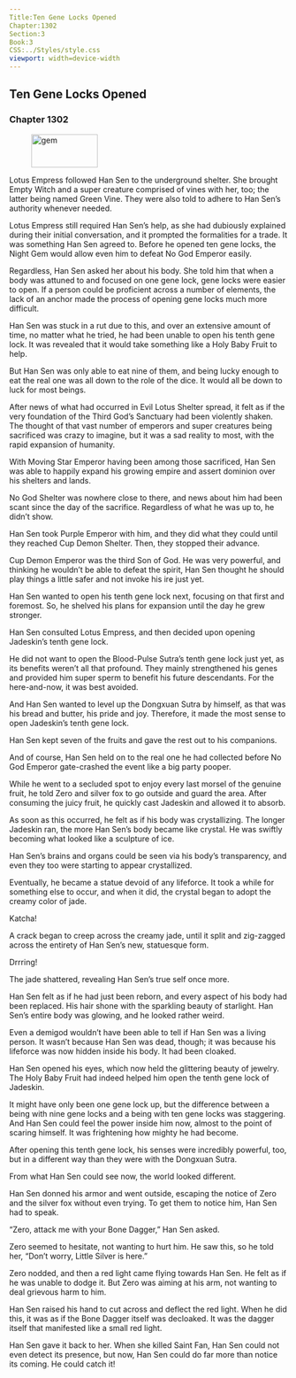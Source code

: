 ```yaml
---
Title:Ten Gene Locks Opened 
Chapter:1302 
Section:3 
Book:3 
CSS:../Styles/style.css 
viewport: width=device-width
---
```

  
## Ten Gene Locks Opened
### Chapter 1302
  
<figure>
	<img src="../Images/gem.gif" alt="gem" id="gem" width="120" height="60" />
</figure>
  

  
Lotus Empress followed Han Sen to the underground shelter. She brought Empty Witch and a super creature comprised of vines with her, too; the latter being named Green Vine. They were also told to adhere to Han Sen’s authority whenever needed.

Lotus Empress still required Han Sen’s help, as she had dubiously explained during their initial conversation, and it prompted the formalities for a trade. It was something Han Sen agreed to. Before he opened ten gene locks, the Night Gem would allow even him to defeat No God Emperor easily.

Regardless, Han Sen asked her about his body. She told him that when a body was attuned to and focused on one gene lock, gene locks were easier to open. If a person could be proficient across a number of elements, the lack of an anchor made the process of opening gene locks much more difficult.

Han Sen was stuck in a rut due to this, and over an extensive amount of time, no matter what he tried, he had been unable to open his tenth gene lock. It was revealed that it would take something like a Holy Baby Fruit to help.

But Han Sen was only able to eat nine of them, and being lucky enough to eat the real one was all down to the role of the dice. It would all be down to luck for most beings.

After news of what had occurred in Evil Lotus Shelter spread, it felt as if the very foundation of the Third God’s Sanctuary had been violently shaken. The thought of that vast number of emperors and super creatures being sacrificed was crazy to imagine, but it was a sad reality to most, with the rapid expansion of humanity.

With Moving Star Emperor having been among those sacrificed, Han Sen was able to happily expand his growing empire and assert dominion over his shelters and lands.

No God Shelter was nowhere close to there, and news about him had been scant since the day of the sacrifice. Regardless of what he was up to, he didn’t show.

Han Sen took Purple Emperor with him, and they did what they could until they reached Cup Demon Shelter. Then, they stopped their advance.

Cup Demon Emperor was the third Son of God. He was very powerful, and thinking he wouldn’t be able to defeat the spirit, Han Sen thought he should play things a little safer and not invoke his ire just yet.

Han Sen wanted to open his tenth gene lock next, focusing on that first and foremost. So, he shelved his plans for expansion until the day he grew stronger.

Han Sen consulted Lotus Empress, and then decided upon opening Jadeskin’s tenth gene lock.

He did not want to open the Blood-Pulse Sutra’s tenth gene lock just yet, as its benefits weren’t all that profound. They mainly strengthened his genes and provided him super sperm to benefit his future descendants. For the here-and-now, it was best avoided.

And Han Sen wanted to level up the Dongxuan Sutra by himself, as that was his bread and butter, his pride and joy. Therefore, it made the most sense to open Jadeskin’s tenth gene lock.

Han Sen kept seven of the fruits and gave the rest out to his companions.

And of course, Han Sen held on to the real one he had collected before No God Emperor gate-crashed the event like a big party pooper.

While he went to a secluded spot to enjoy every last morsel of the genuine fruit, he told Zero and silver fox to go outside and guard the area. After consuming the juicy fruit, he quickly cast Jadeskin and allowed it to absorb.

As soon as this occurred, he felt as if his body was crystallizing. The longer Jadeskin ran, the more Han Sen’s body became like crystal. He was swiftly becoming what looked like a sculpture of ice.

Han Sen’s brains and organs could be seen via his body’s transparency, and even they too were starting to appear crystallized.

Eventually, he became a statue devoid of any lifeforce. It took a while for something else to occur, and when it did, the crystal began to adopt the creamy color of jade.

Katcha!

A crack began to creep across the creamy jade, until it split and zig-zagged across the entirety of Han Sen’s new, statuesque form.

Drrring!

The jade shattered, revealing Han Sen’s true self once more.

Han Sen felt as if he had just been reborn, and every aspect of his body had been replaced. His hair shone with the sparkling beauty of starlight. Han Sen’s entire body was glowing, and he looked rather weird.

Even a demigod wouldn’t have been able to tell if Han Sen was a living person. It wasn’t because Han Sen was dead, though; it was because his lifeforce was now hidden inside his body. It had been cloaked.

Han Sen opened his eyes, which now held the glittering beauty of jewelry. The Holy Baby Fruit had indeed helped him open the tenth gene lock of Jadeskin.

It might have only been one gene lock up, but the difference between a being with nine gene locks and a being with ten gene locks was staggering. And Han Sen could feel the power inside him now, almost to the point of scaring himself. It was frightening how mighty he had become.

After opening this tenth gene lock, his senses were incredibly powerful, too, but in a different way than they were with the Dongxuan Sutra.

From what Han Sen could see now, the world looked different.

Han Sen donned his armor and went outside, escaping the notice of Zero and the silver fox without even trying. To get them to notice him, Han Sen had to speak.

“Zero, attack me with your Bone Dagger,” Han Sen asked.

Zero seemed to hesitate, not wanting to hurt him. He saw this, so he told her, “Don’t worry, Little Silver is here.”

Zero nodded, and then a red light came flying towards Han Sen. He felt as if he was unable to dodge it. But Zero was aiming at his arm, not wanting to deal grievous harm to him.

Han Sen raised his hand to cut across and deflect the red light. When he did this, it was as if the Bone Dagger itself was decloaked. It was the dagger itself that manifested like a small red light.

Han Sen gave it back to her. When she killed Saint Fan, Han Sen could not even detect its presence, but now, Han Sen could do far more than notice its coming. He could catch it!